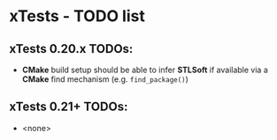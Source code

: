 # xTests - TODO list

## xTests 0.20.x TODOs:

* **CMake** build setup should be able to infer **STLSoft** if available via a **CMake** find mechanism (e.g. `find_package()`)

## xTests 0.21+ TODOs:

* \<none>


<!-- ########################### end of file ########################### -->

